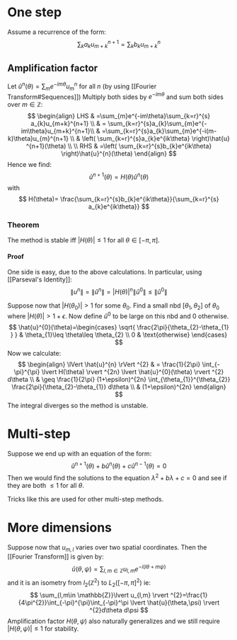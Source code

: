 # One step
Assume a recurrence of the form:
$$
\sum_{k}a_{k}u_{m+k}^{n+1}=\sum_{k}b_{k}u_{m+k}^{n}
$$
## Amplification factor
Let $\hat{u}^n(\theta)=\sum_{m}e^{-im\theta}u_{m}^n$ for all $n$ (by using [[Fourier Transform#Sequences]])
Multiply both sides by $e^{-im\theta}$ and sum both sides over $m\in \mathbb{Z}$:
$$
\begin{align}
LHS & =\sum_{m}e^{-im\theta}\sum_{k=r}^{s} a_{k}u_{m+k}^{n+1} \\
 & = \sum_{k=r}^{s}a_{k}\sum_{m}e^{-im\theta}u_{m+k}^{n+1}\\
 & =\sum_{k=r}^{s}a_{k}\sum_{m}e^{-i(m-k)\theta}u_{m}^{n+1} \\
 & \left( \sum_{k=r}^{s}a_{k}e^{ik\theta} \right)\hat{u} ^{n+1}(\theta) \\
 \\
RHS & =\left( \sum_{k=r}^{s}b_{k}e^{ik\theta} \right)\hat{u}^{n}(\theta)
\end{align}
$$
Hence we find:
$$
\hat{u}^{n+1}(\theta)=H(\theta)\hat{u}^{n}(\theta)
$$
with
$$
H(\theta)= \frac{\sum_{k=r}^{s}b_{k}e^{ik\theta}}{\sum_{k=r}^{s} a_{k}e^{ik\theta}}
$$
### Theorem
The method is stable iff $\lvert H(\theta) \rvert\leq 1$ for all $\theta \in[-\pi,\pi]$.
#### Proof
One side is easy, due to the above calculations.
In particular, using [[Parseval's Identity]]:
$$
\lVert u^{n} \rVert = \lVert \hat{u}^{n} \rVert 
= \lvert H(\theta) \rvert ^{n} \lVert \hat{u}^{0} \rVert 
\leq \lVert \hat{u}^{0} \rVert 
$$

Suppose now that $\lvert H(\theta_{0}) \rvert>1$ for some $\theta_{0}$. 
Find a small nbd $[\theta_{1},\theta_{2}]$ of $\theta_{0}$ where $\lvert H(\theta) \rvert>1+\epsilon$. 
Now define $\hat{u}^{0}$ to be large on this nbd and 0 otherwise. 
$$
\hat{u}^{0}(\theta)=\begin{cases}
\sqrt{ \frac{2\pi}{\theta_{2}-\theta_{1} } } &  \theta_{1}\leq \theta\leq \theta_{2} \\
0 & \text{otherwise}
\end{cases}
$$
Now we calculate:
$$
\begin{align}
\lVert \hat{u}^{n} \rVert ^{2}  & = \frac{1}{2\pi} \int_{-\pi}^{\pi} \lvert H(\theta) \rvert ^{2n} \lvert \hat{u}^{0}(\theta) \rvert ^{2} d\theta \\
 & \geq \frac{1}{2\pi} (1+\epsilon)^{2n} \int_{\theta_{1}}^{\theta_{2}} \frac{2\pi}{\theta_{2}-\theta_{1}} d\theta \\
 & (1+\epsilon)^{2n}
\end{align}
$$
The integral diverges so the method is unstable.
# Multi-step
Suppose we end up with an equation of the form:
$$
\hat{u}^{n+1}(\theta)+b\hat{u}^{n}(\theta)+c\hat{u}^{n-1}(\theta)=0
$$
Then we would find the solutions to the equation $\lambda^{2}+b\lambda+c=0$ and see if they are both $\leq1$ for all $\theta$.

Tricks like this are used for other multi-step methods.

# More dimensions
Suppose now that $u_{m,l}$ varies over two spatial coordinates. 
Then the [[Fourier Transform]] is given by:
$$
\hat{u}(\theta,\psi)=\sum_{l,m\in \mathbb{Z}}u_{l,m}e^{-i(l\theta+m\psi)}
$$
and it is an isometry from $l_{2}(\mathbb{Z}^{2})$ to $L_{2}([-\pi,\pi]^{2})$
ie:
$$
\sum_{l,m\in \mathbb{Z}}\lvert u_{l,m} \rvert ^{2}=\frac{1}{4\pi^{2}}\int_{-\pi}^{\pi}\int_{-\pi}^\pi \lvert \hat{u}(\theta,\psi) \rvert ^{2}d\theta d\psi
$$
Amplification factor $H(\theta,\psi)$ also naturally generalizes and we still require $\lvert H(\theta,\psi) \rvert\leq 1$ for stability.